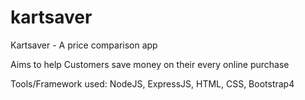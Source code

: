 # kartsaver
Kartsaver - A price comparison app

Aims to help Customers save money on their every online purchase

Tools/Framework used:
NodeJS, ExpressJS, HTML, CSS, Bootstrap4
